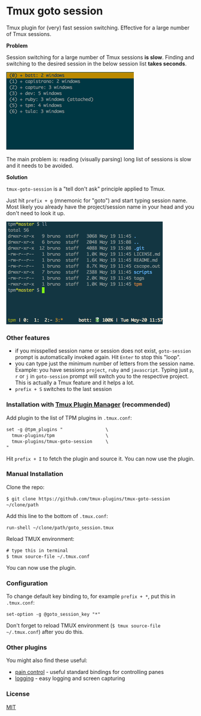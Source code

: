 # Tmux goto session

Tmux plugin for (very) fast session switching. Effective for a large number of
Tmux sessions.

**Problem**

Session switching for a large number of Tmux sessions **is slow**. Finding and
switching to the desired session in the below session list **takes seconds**.

![long list of sessions](/screenshots/sessions_list.png)

The main problem is: reading (visually parsing) long list of sessions is
slow and it needs to be avoided.

**Solution**

`tmux-goto-session` is a  "tell don't ask" principle applied to Tmux.

Just hit `prefix + g` (mnemonic for "goto") and start typing session name.
Most likely you already have the project/session name in your head and you
don't need to look it up.

![animated gif](/screenshots/tmux_goto_session.gif)

### Other features

- if you misspelled session name or session does not exist, `goto-session`
  prompt is automatically invoked again. Hit `Enter` to stop this "loop".
- you can type just the minimum number of letters from the session name.<br/>
  Example: you have sessions `project`, `ruby` and `javascript`. Typing just
  `p`, `r` or `j` in `goto-session` prompt will switch you to the respective
  project.<br/>
  This is actually a Tmux feature and it helps a lot.
- `prefix + S` switches to the last session

### Installation with [Tmux Plugin Manager](https://github.com/tmux-plugins/tpm) (recommended)

Add plugin to the list of TPM plugins in `.tmux.conf`:

    set -g @tpm_plugins "                \
      tmux-plugins/tpm                   \
      tmux-plugins/tmux-goto-session     \
    "

Hit `prefix + I` to fetch the plugin and source it. You can now use the plugin.

### Manual Installation

Clone the repo:

    $ git clone https://github.com/tmux-plugins/tmux-goto-session ~/clone/path

Add this line to the bottom of `.tmux.conf`:

    run-shell ~/clone/path/goto_session.tmux

Reload TMUX environment:

    # type this in terminal
    $ tmux source-file ~/.tmux.conf

You can now use the plugin.

### Configuration

To change default key binding to, for example `prefix + *`, put this in `.tmux.conf`:

    set-option -g @goto_session_key "*"

Don't forget to reload TMUX environment (`$ tmux source-file ~/.tmux.conf`)
after you do this.

### Other plugins

You might also find these useful:

- [pain control](https://github.com/tmux-plugins/tmux-pain-control) - useful standard
  bindings for controlling panes
- [logging](https://github.com/tmux-plugins/tmux-logging) - easy logging and
  screen capturing

### License

[MIT](LICENSE.md)
